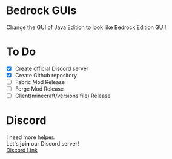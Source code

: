 # **Bedrock GUIs**
 Change the GUI of Java Edition to look like Bedrock Edition GUI!

# To Do
- [x] Create official Discord server
- [x] Create Github repository
- [ ] Fabric Mod Release
- [ ] Forge Mod Release
- [ ] Client(minecraft/versions file) Release

# Discord
I need more helper.  
Let's **join** our Discord server!  
[Discord Link](https://discord.gg/2je3M3K8HR)
